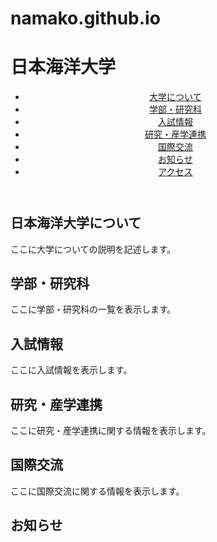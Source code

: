 # namako.github.io<!DOCTYPE html>
<html>
  <div id="header">
  <h1 class="logo">日本海洋大学</h1>
</div>

<head>
  <meta charset="UTF-8">
  <meta name="viewport" content="width=device-width, initial-scale=1.0">
  <link rel="stylesheet" href="style.css">
</head>
<body>
  <header>
    <nav>
      <ul>
        <li><a href="#about">大学について</a></li>
        <li><a href="#faculties">学部・研究科</a></li>
        <li><a href="#admissions">入試情報</a></li>
        <li><a href="#research">研究・産学連携</a></li>
        <li><a href="#international">国際交流</a></li>
        <li><a href="#news">お知らせ</a></li>
        <li><a href="#access">アクセス</a></li>
      </ul>
    </nav>
  </header>
  <main>
    <section id="about">
      <h2>日本海洋大学について</h2>
      <p>ここに大学についての説明を記述します。</p>
    </section>
    <section id="faculties">
      <h2>学部・研究科</h2>
      <p>ここに学部・研究科の一覧を表示します。</p>
    </section>
    <section id="admissions">
      <h2>入試情報</h2>
      <p>ここに入試情報を表示します。</p>
    </section>
    <section id="research">
      <h2>研究・産学連携</h2>
      <p>ここに研究・産学連携に関する情報を表示します。</p>
    </section>
    <section id="international">
      <h2>国際交流</h2>
      <p>ここに国際交流に関する情報を表示します。</p>
    </section>
    <section id="news">
      <h2>お知らせ</h2
